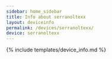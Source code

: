 ```yaml
---
sidebar: home_sidebar
title: Info about serranoltexx
layout: deviceinfo
permalink: /devices/serranoltexx/
device: serranoltexx
---
```

{% include templates/device_info.md %}
